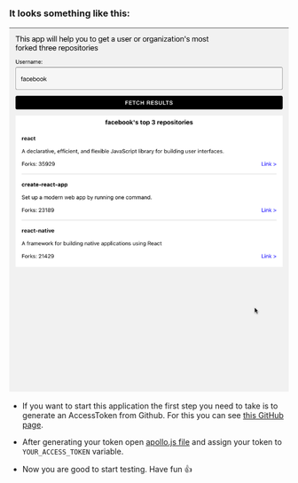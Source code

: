 ### It looks something like this:

![alt text](my_version.png)

- If you want to start this application the first step you need to take is to generate an AccessToken from Github. For this you can see [this GitHub page](https://docs.github.com/en/authentication/keeping-your-account-and-data-secure/creating-a-personal-access-token).

- After generating your token open [apollo.js file](apollo.js) and assign your token to `YOUR_ACCESS_TOKEN` variable.

- Now you are good to start testing. Have fun 👍
